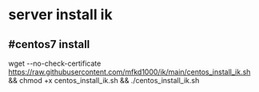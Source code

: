 # server install ik

## #centos7 install 

wget --no-check-certificate https://raw.githubusercontent.com/mfkd1000/ik/main/centos_install_ik.sh && chmod +x centos_install_ik.sh && ./centos_install_ik.sh
